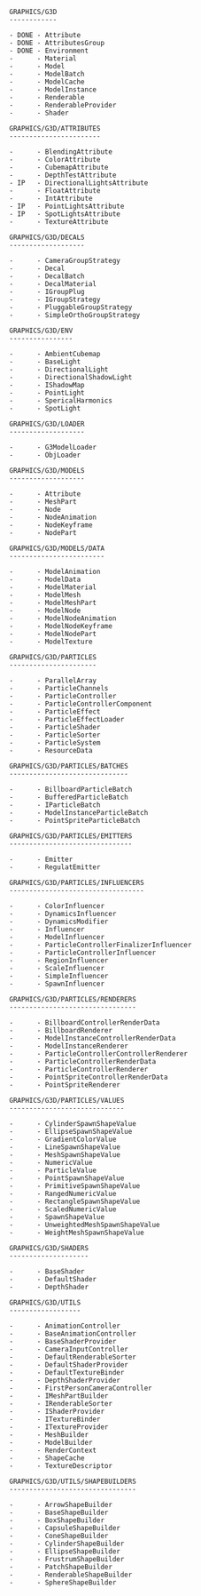 ﻿    GRAPHICS/G3D
    ------------

    - DONE - Attribute
    - DONE - AttributesGroup
    - DONE - Environment
    -      - Material
    -      - Model
    -      - ModelBatch
    -      - ModelCache
    -      - ModelInstance
    -      - Renderable
    -      - RenderableProvider
    -      - Shader

    GRAPHICS/G3D/ATTRIBUTES
    -----------------------

    -      - BlendingAttribute
    -      - ColorAttribute
    -      - CubemapAttribute
    -      - DepthTestAttribute
    - IP   - DirectionalLightsAttribute
    -      - FloatAttribute
    -      - IntAttribute
    - IP   - PointLightsAttribute
    - IP   - SpotLightsAttribute
    -      - TextureAttribute

    GRAPHICS/G3D/DECALS
    -------------------

    -      - CameraGroupStrategy
    -      - Decal
    -      - DecalBatch
    -      - DecalMaterial
    -      - IGroupPlug
    -      - IGroupStrategy
    -      - PluggableGroupStrategy
    -      - SimpleOrthoGroupStrategy

    GRAPHICS/G3D/ENV
    ----------------

    -      - AmbientCubemap
    -      - BaseLight
    -      - DirectionalLight
    -      - DirectionalShadowLight
    -      - IShadowMap
    -      - PointLight
    -      - SpericalHarmonics
    -      - SpotLight

    GRAPHICS/G3D/LOADER
    -------------------

    -      - G3ModelLoader
    -      - ObjLoader

    GRAPHICS/G3D/MODELS
    -------------------

    -      - Attribute
    -      - MeshPart
    -      - Node
    -      - NodeAnimation
    -      - NodeKeyframe
    -      - NodePart

    GRAPHICS/G3D/MODELS/DATA
    ------------------------

    -      - ModelAnimation
    -      - ModelData
    -      - ModelMaterial
    -      - ModelMesh
    -      - ModelMeshPart
    -      - ModelNode
    -      - ModelNodeAnimation
    -      - ModelNodeKeyframe
    -      - ModelNodePart
    -      - ModelTexture

    GRAPHICS/G3D/PARTICLES
    ----------------------

    -      - ParallelArray
    -      - ParticleChannels
    -      - ParticleController
    -      - ParticleControllerComponent
    -      - ParticleEffect
    -      - ParticleEffectLoader
    -      - ParticleShader
    -      - ParticleSorter
    -      - ParticleSystem
    -      - ResourceData

    GRAPHICS/G3D/PARTICLES/BATCHES
    ------------------------------

    -      - BillboardParticleBatch
    -      - BufferedParticleBatch
    -      - IParticleBatch
    -      - ModelInstanceParticleBatch
    -      - PointSpriteParticleBatch

    GRAPHICS/G3D/PARTICLES/EMITTERS
    -------------------------------

    -      - Emitter
    -      - RegulatEmitter

    GRAPHICS/G3D/PARTICLES/INFLUENCERS
    ----------------------------------

    -      - ColorInfluencer
    -      - DynamicsInfluencer
    -      - DynamicsModifier
    -      - Influencer
    -      - ModelInfluencer
    -      - ParticleControllerFinalizerInfluencer
    -      - ParticleControllerInfluencer
    -      - RegionInfluencer
    -      - ScaleInfluencer
    -      - SimpleInfluencer
    -      - SpawnInfluencer

    GRAPHICS/G3D/PARTICLES/RENDERERS
    --------------------------------

    -      - BillboardControllerRenderData
    -      - BillboardRenderer
    -      - ModelInstanceControllerRenderData
    -      - ModelInstanceRenderer
    -      - ParticleControllerControllerRenderer
    -      - ParticleControllerRenderData
    -      - ParticleControllerRenderer
    -      - PointSpriteControllerRenderData
    -      - PointSpriteRenderer

    GRAPHICS/G3D/PARTICLES/VALUES
    -----------------------------

    -      - CylinderSpawnShapeValue
    -      - EllipseSpawnShapeValue
    -      - GradientColorValue
    -      - LineSpawnShapeValue
    -      - MeshSpawnShapeValue
    -      - NumericValue
    -      - ParticleValue
    -      - PointSpawnShapeValue
    -      - PrimitiveSpawnShapeValue
    -      - RangedNumericValue
    -      - RectangleSpawnShapeValue
    -      - ScaledNumericValue
    -      - SpawnShapeValue
    -      - UnweightedMeshSpawnShapeValue
    -      - WeightMeshSpawnShapeValue

    GRAPHICS/G3D/SHADERS
    --------------------

    -      - BaseShader
    -      - DefaultShader
    -      - DepthShader

    GRAPHICS/G3D/UTILS
    ------------------

    -      - AnimationController
    -      - BaseAnimationController
    -      - BaseShaderProvider
    -      - CameraInputController
    -      - DefaultRenderableSorter
    -      - DefaultShaderProvider
    -      - DefaultTextureBinder
    -      - DepthShaderProvider
    -      - FirstPersonCameraController
    -      - IMeshPartBuilder
    -      - IRenderableSorter
    -      - IShaderProvider
    -      - ITextureBinder
    -      - ITextureProvider
    -      - MeshBuilder
    -      - ModelBuilder
    -      - RenderContext
    -      - ShapeCache
    -      - TextureDescriptor

    GRAPHICS/G3D/UTILS/SHAPEBUILDERS
    --------------------------------

    -      - ArrowShapeBuilder
    -      - BaseShapeBuilder
    -      - BoxShapeBuilder
    -      - CapsuleShapeBuilder
    -      - ConeShapeBuilder
    -      - CylinderShapeBuilder
    -      - EllipseShapeBuilder
    -      - FrustrumShapeBuilder
    -      - PatchShapeBuilder
    -      - RenderableShapeBuilder
    -      - SphereShapeBuilder

